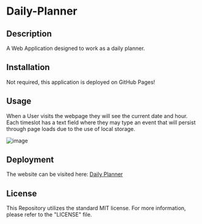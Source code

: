 # Daily-Planner

## Description

A Web Application designed to work as a daily planner.

## Installation

Not required, this application is deployed on GitHub Pages!

## Usage

When a User visits the webpage they will see the current date and hour. Each timeslot has a text field where they may type an event that will
persist through page loads due to the use of local storage.

![image](https://github.com/Austin-Marlatt/Daily-Planner/assets/148661094/5af35bc4-dce5-4ded-b96a-a00ad24a7dfa)

## Deployment

The website can be visited here: [Daily Planner](https://austin-marlatt.github.io/Daily-Planner/)

## License

This Repository utilizes the standard MIT license.
For more information, please refer to the "LICENSE" file.
